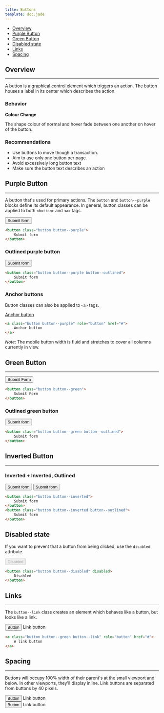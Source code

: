 ```yaml
---
title: Buttons
template: doc.jade
---
```


* [Overview](#overview)
* [Purple Button](#purple-button)
* [Green Button](#green-button)
* [Disabled state](#disabled-state)
* [Links](#links)
* [Spacing](#spacing)


## Overview

---

A button is a graphical control element which triggers an action. The button houses a label in its center which describes the action.

### Behavior

**Colour Change**

The shape colour of normal and hover fade between one another on hover of the button.

### Recommendations

* Use buttons to move though a transaction.
* Aim to use only one button per page.
* Avoid excessively long button text
* Make sure the button text describes an action

## Purple Button

---

A button that's used for primary actions. The `button` and `button--purple` blocks define its default appearance. In general, button classes can be applied to both `<button>` and `<a>` tags.

<button class="button button--purple">Submit form</button>

```html
<button class="button button--purple">
    Submit form
</button>
```

### Outlined purple button

<button class="button button--purple button--outlined">
    Submit form
</button>

```html
<button class="button button--purple button--outlined">
    Submit form
</button>
```

### Anchor buttons

Button classes can also be applied to `<a>` tags.

<a class="button button--purple" role="button" href="#">Anchor button</a>

```html
<a class="button button--purple" role="button" href="#">
    Anchor button
</a>
```

_Note_: The mobile button width is fluid and stretches to cover all columns currently in view.

## Green Button

---

<button class="button button--green">
    Submit Form
</button>

```html
<button class="button button--green">
    Submit Form
</button>
```

### Outlined green button

<button class="button button--green button--outlined">
    Submit form
</button>

```html
<button class="button button--green button--outlined">
    Submit form
</button>
```

## Inverted Button

---

### Inverted + Inverted, Outlined

<div class="example example--inverted">
    <button class="button button--inverted">
        Submit form
    </button>
    <button class="button button--inverted button--outlined">
        Submit form
    </button>
</div>

```html
<button class="button button--inverted">
    Submit form
</button>
<button class="button button--inverted button--outlined">
    Submit form
</button>
```

## Disabled state

If you want to prevent that a button from being clicked, use the `disabled` attribute.

<button class="button button--disabled" disabled>Disabled</button>

```html
<button class="button button--disabled" disabled>
    Disabled
</button>
```


## Links

---

The `button--link` class creates an element which behaves like a button, but looks like a link.

<div>
    <button class="button button--green">Button</button>
    <a class="button button--green button--link">Link button
    </a>
</div>

```html
<a class="button button--green button--link" role="button" href="#">
    A link button
</a>
```

## Spacing

---

Buttons will occupy 100% width of their parent's at the small viewport and below. In other viewports, they'll display inline. Link buttons are separated from buttons by 40 pixels.

<div>
    <button class="button button--purple">Button</button>
    <a class="button button--purple button--link">Link button</a>
</div>
<div>
    <button class="button button--green">Button</button>
    <a class="button button--green button--link">Link button</a>
</div>
